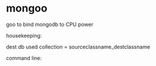 mongoo
=======

goo to bind mongodb to CPU power

housekeeping:

dest db used
collection = sourceclassname_destclassname

command line:

